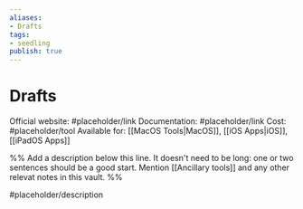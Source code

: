 ```yaml
---
aliases: 
- Drafts
tags:
- seedling
publish: true
---
```


# Drafts

Official website: #placeholder/link 
Documentation: #placeholder/link 
Cost: #placeholder/tool
Available for: [[MacOS Tools|MacOS]], [[iOS Apps|iOS]], [[iPadOS Apps]]

%% Add a description below this line. It doesn't need to be long: one or two sentences should be a good start. Mention [[Ancillary tools]] and any other relevat notes in this vault. %%

#placeholder/description 
